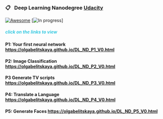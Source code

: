 ### &#x1F4CB; &nbsp; Deep Learning Nanodegree [Udacity](https://udacity.com)
 [![Awesome](https://olgabelitskaya.github.io/badge_awesome.svg)](https://olgabelitskaya.github.io/README.html) [![In progress](https://olgabelitskaya.github.io/badge_in_progress.svg)]
##### <span style="color:#37c9e1">click on the links to view</span>
#### P1: Your first neural network https://olgabelitskaya.github.io/DL_ND_P1_V0.html
#### P2:  Image Classification https://olgabelitskaya.github.io/DL_ND_P2_V0.html
#### P3  Generate TV scripts https://olgabelitskaya.github.io/DL_ND_P3_V0.html
#### P4:  Translate a Language https://olgabelitskaya.github.io/DL_ND_P4_V0.html
#### P5: Generate Faces  https://olgabelitskaya.github.io/DL_ND_P5_V0.html